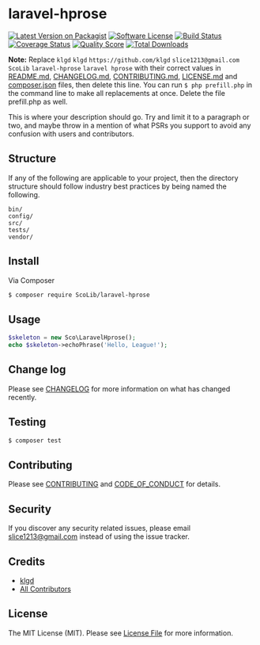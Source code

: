 # laravel-hprose

[![Latest Version on Packagist][ico-version]][link-packagist]
[![Software License][ico-license]](LICENSE.md)
[![Build Status][ico-travis]][link-travis]
[![Coverage Status][ico-scrutinizer]][link-scrutinizer]
[![Quality Score][ico-code-quality]][link-code-quality]
[![Total Downloads][ico-downloads]][link-downloads]

**Note:** Replace ```klgd``` ```klgd``` ```https://github.com/klgd``` ```slice1213@gmail.com``` ```ScoLib``` ```laravel-hprose``` ```laravel hprose``` with their correct values in [README.md](README.md), [CHANGELOG.md](CHANGELOG.md), [CONTRIBUTING.md](CONTRIBUTING.md), [LICENSE.md](LICENSE.md) and [composer.json](composer.json) files, then delete this line. You can run `$ php prefill.php` in the command line to make all replacements at once. Delete the file prefill.php as well.

This is where your description should go. Try and limit it to a paragraph or two, and maybe throw in a mention of what
PSRs you support to avoid any confusion with users and contributors.

## Structure

If any of the following are applicable to your project, then the directory structure should follow industry best practices by being named the following.

```
bin/        
config/
src/
tests/
vendor/
```


## Install

Via Composer

``` bash
$ composer require ScoLib/laravel-hprose
```

## Usage

``` php
$skeleton = new Sco\LaravelHprose();
echo $skeleton->echoPhrase('Hello, League!');
```

## Change log

Please see [CHANGELOG](CHANGELOG.md) for more information on what has changed recently.

## Testing

``` bash
$ composer test
```

## Contributing

Please see [CONTRIBUTING](CONTRIBUTING.md) and [CODE_OF_CONDUCT](CODE_OF_CONDUCT.md) for details.

## Security

If you discover any security related issues, please email slice1213@gmail.com instead of using the issue tracker.

## Credits

- [klgd][link-author]
- [All Contributors][link-contributors]

## License

The MIT License (MIT). Please see [License File](LICENSE.md) for more information.

[ico-version]: https://img.shields.io/packagist/v/ScoLib/laravel-hprose.svg?style=flat-square
[ico-license]: https://img.shields.io/badge/license-MIT-brightgreen.svg?style=flat-square
[ico-travis]: https://img.shields.io/travis/ScoLib/laravel-hprose/master.svg?style=flat-square
[ico-scrutinizer]: https://img.shields.io/scrutinizer/coverage/g/ScoLib/laravel-hprose.svg?style=flat-square
[ico-code-quality]: https://img.shields.io/scrutinizer/g/ScoLib/laravel-hprose.svg?style=flat-square
[ico-downloads]: https://img.shields.io/packagist/dt/ScoLib/laravel-hprose.svg?style=flat-square

[link-packagist]: https://packagist.org/packages/ScoLib/laravel-hprose
[link-travis]: https://travis-ci.org/ScoLib/laravel-hprose
[link-scrutinizer]: https://scrutinizer-ci.com/g/ScoLib/laravel-hprose/code-structure
[link-code-quality]: https://scrutinizer-ci.com/g/ScoLib/laravel-hprose
[link-downloads]: https://packagist.org/packages/ScoLib/laravel-hprose
[link-author]: https://github.com/klgd
[link-contributors]: ../../contributors
